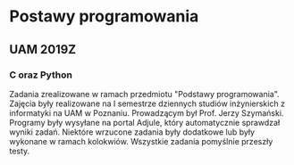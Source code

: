 # Postawy programowania
## UAM 2019Z
### C oraz Python

Zadania zrealizowane w ramach przedmiotu "Podstawy programowania".
Zajęcia były realizowane na I semestrze dziennych studiów inżynierskich z informatyki na UAM w Poznaniu.
Prowadzącym był Prof. Jerzy Szymański.
Programy były wysyłane na portal Adjule, który automatycznie sprawdzał wyniki zadań.
Niektóre wrzucone zadania były dodatkowe lub były wykonane w ramach kolokwiów.
Wszystkie zadania pomyślnie przeszły testy.
